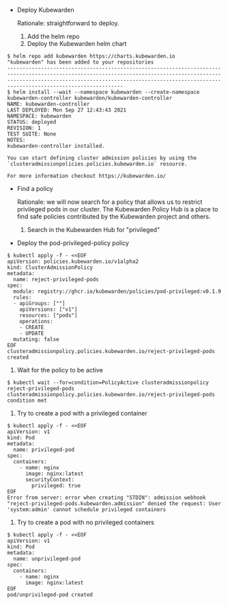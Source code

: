 - Deploy Kubewarden

  Rationale: straightforward to deploy.

  1. Add the helm repo
  1. Deploy the Kubewarden helm chart

```console
$ helm repo add kubewarden https://charts.kubewarden.io
"kubewarden" has been added to your repositories
--------------------------------------------------------------------------------------------------------------------------------------------------------------------------------------------------------------------------------------------------------
$ helm install --wait --namespace kubewarden --create-namespace kubewarden-controller kubewarden/kubewarden-controller
NAME: kubewarden-controller
LAST DEPLOYED: Mon Sep 27 12:43:43 2021
NAMESPACE: kubewarden
STATUS: deployed
REVISION: 1
TEST SUITE: None
NOTES:
kubewarden-controller installed.

You can start defining cluster admission policies by using the
`clusteradmissionpolicies.policies.kubewarden.io` resource.

For more information checkout https://kubewarden.io/
```

- Find a policy

  Rationale: we will now search for a policy that allows us to
  restrict privileged pods in our cluster. The Kubewarden Policy Hub
  is a place to find safe policies contributed by the Kubewarden
  project and others.

  1. Search in the Kubewarden Hub for "privileged"

- Deploy the pod-privileged-policy policy

```console
$ kubectl apply -f - <<EOF
apiVersion: policies.kubewarden.io/v1alpha2
kind: ClusterAdmissionPolicy
metadata:
  name: reject-privileged-pods
spec:
  module: registry://ghcr.io/kubewarden/policies/pod-privileged:v0.1.9
  rules:
  - apiGroups: [""]
    apiVersions: ["v1"]
    resources: ["pods"]
    operations:
    - CREATE
    - UPDATE
  mutating: false
EOF
clusteradmissionpolicy.policies.kubewarden.io/reject-privileged-pods created
```

  1. Wait for the policy to be active

```console
$ kubectl wait --for=condition=PolicyActive clusteradmissionpolicy reject-privileged-pods
clusteradmissionpolicy.policies.kubewarden.io/reject-privileged-pods condition met
```

  1. Try to create a pod with a privileged container

```console
$ kubectl apply -f - <<EOF
apiVersion: v1
kind: Pod
metadata:
  name: privileged-pod
spec:
  containers:
    - name: nginx
      image: nginx:latest
      securityContext:
        privileged: true
EOF
Error from server: error when creating "STDIN": admission webhook "reject-privileged-pods.kubewarden.admission" denied the request: User 'system:admin' cannot schedule privileged containers
```

  1. Try to create a pod with no privileged containers

```console
$ kubectl apply -f - <<EOF
apiVersion: v1
kind: Pod
metadata:
  name: unprivileged-pod
spec:
  containers:
    - name: nginx
      image: nginx:latest
EOF
pod/unprivileged-pod created
```
